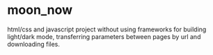 # moon_now
html/css and javascript project without using frameworks for building light/dark mode, transferring parameters between pages by url and downloading files.

